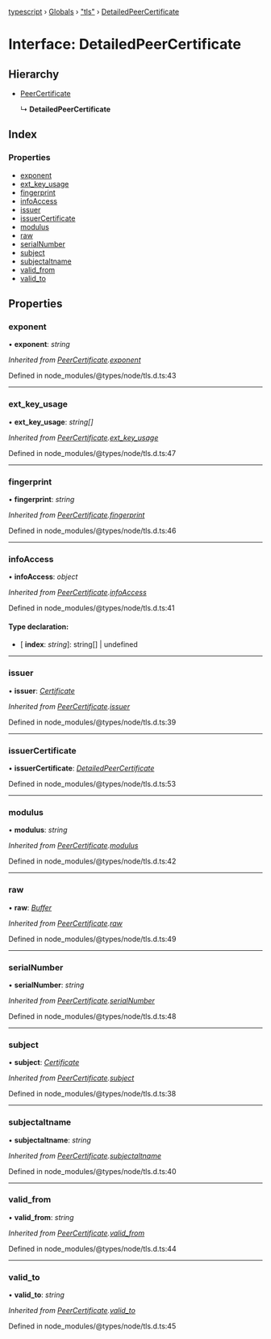 [typescript](../README.md) › [Globals](../globals.md) › ["tls"](../modules/_tls_.md) › [DetailedPeerCertificate](_tls_.detailedpeercertificate.md)

# Interface: DetailedPeerCertificate

## Hierarchy

* [PeerCertificate](_tls_.peercertificate.md)

  ↳ **DetailedPeerCertificate**

## Index

### Properties

* [exponent](_tls_.detailedpeercertificate.md#exponent)
* [ext_key_usage](_tls_.detailedpeercertificate.md#ext_key_usage)
* [fingerprint](_tls_.detailedpeercertificate.md#fingerprint)
* [infoAccess](_tls_.detailedpeercertificate.md#infoaccess)
* [issuer](_tls_.detailedpeercertificate.md#issuer)
* [issuerCertificate](_tls_.detailedpeercertificate.md#issuercertificate)
* [modulus](_tls_.detailedpeercertificate.md#modulus)
* [raw](_tls_.detailedpeercertificate.md#raw)
* [serialNumber](_tls_.detailedpeercertificate.md#serialnumber)
* [subject](_tls_.detailedpeercertificate.md#subject)
* [subjectaltname](_tls_.detailedpeercertificate.md#subjectaltname)
* [valid_from](_tls_.detailedpeercertificate.md#valid_from)
* [valid_to](_tls_.detailedpeercertificate.md#valid_to)

## Properties

###  exponent

• **exponent**: *string*

*Inherited from [PeerCertificate](_tls_.peercertificate.md).[exponent](_tls_.peercertificate.md#exponent)*

Defined in node_modules/@types/node/tls.d.ts:43

___

###  ext_key_usage

• **ext_key_usage**: *string[]*

*Inherited from [PeerCertificate](_tls_.peercertificate.md).[ext_key_usage](_tls_.peercertificate.md#ext_key_usage)*

Defined in node_modules/@types/node/tls.d.ts:47

___

###  fingerprint

• **fingerprint**: *string*

*Inherited from [PeerCertificate](_tls_.peercertificate.md).[fingerprint](_tls_.peercertificate.md#fingerprint)*

Defined in node_modules/@types/node/tls.d.ts:46

___

###  infoAccess

• **infoAccess**: *object*

*Inherited from [PeerCertificate](_tls_.peercertificate.md).[infoAccess](_tls_.peercertificate.md#infoaccess)*

Defined in node_modules/@types/node/tls.d.ts:41

#### Type declaration:

* \[ **index**: *string*\]: string[] | undefined

___

###  issuer

• **issuer**: *[Certificate](_tls_.certificate.md)*

*Inherited from [PeerCertificate](_tls_.peercertificate.md).[issuer](_tls_.peercertificate.md#issuer)*

Defined in node_modules/@types/node/tls.d.ts:39

___

###  issuerCertificate

• **issuerCertificate**: *[DetailedPeerCertificate](_tls_.detailedpeercertificate.md)*

Defined in node_modules/@types/node/tls.d.ts:53

___

###  modulus

• **modulus**: *string*

*Inherited from [PeerCertificate](_tls_.peercertificate.md).[modulus](_tls_.peercertificate.md#modulus)*

Defined in node_modules/@types/node/tls.d.ts:42

___

###  raw

• **raw**: *[Buffer](../classes/buffer.md)*

*Inherited from [PeerCertificate](_tls_.peercertificate.md).[raw](_tls_.peercertificate.md#raw)*

Defined in node_modules/@types/node/tls.d.ts:49

___

###  serialNumber

• **serialNumber**: *string*

*Inherited from [PeerCertificate](_tls_.peercertificate.md).[serialNumber](_tls_.peercertificate.md#serialnumber)*

Defined in node_modules/@types/node/tls.d.ts:48

___

###  subject

• **subject**: *[Certificate](_tls_.certificate.md)*

*Inherited from [PeerCertificate](_tls_.peercertificate.md).[subject](_tls_.peercertificate.md#subject)*

Defined in node_modules/@types/node/tls.d.ts:38

___

###  subjectaltname

• **subjectaltname**: *string*

*Inherited from [PeerCertificate](_tls_.peercertificate.md).[subjectaltname](_tls_.peercertificate.md#subjectaltname)*

Defined in node_modules/@types/node/tls.d.ts:40

___

###  valid_from

• **valid_from**: *string*

*Inherited from [PeerCertificate](_tls_.peercertificate.md).[valid_from](_tls_.peercertificate.md#valid_from)*

Defined in node_modules/@types/node/tls.d.ts:44

___

###  valid_to

• **valid_to**: *string*

*Inherited from [PeerCertificate](_tls_.peercertificate.md).[valid_to](_tls_.peercertificate.md#valid_to)*

Defined in node_modules/@types/node/tls.d.ts:45
